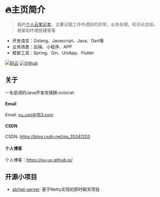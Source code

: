 # :fire:主页简介

> 我的[个人云笔记本](https://xu-ux.github.io/note/)，主要记载工作中遇到的异常，业务处理，知识点总结，框架和环境搭建等等
- 开发语言：Golang、Javascript、Java、Dart等
- 业务场景：后端、小程序、APP
- 框架工具：Spring、Gin、UniApp、Flutter

[![码云](https://img.shields.io/badge/Gitee-%E7%A0%81%E4%BA%91-yellow.svg)](https://gitee.com/xuo-oux)
[![Github](https://img.shields.io/badge/Github-Github-red.svg)](https://github.com/xu-ux)

<!-- !> 相关内容，若有侵权，请联系删除！ -->



## 关于

一名低调的Java开发攻城狮:octocat:

<!-- tabs:start -->

#### **Email**

Email: xu_uxo@163.com

#### **CSDN**

CSDN: https://blog.csdn.net/qq_35341203

#### **个人博客**

个人博客：https://xu-ux.github.io/

<!-- tabs:end -->


## 开源小项目

- [atchat-server](https://github.com/xu-ux/atchat-server):   基于Netty实现的即时聊天项目
